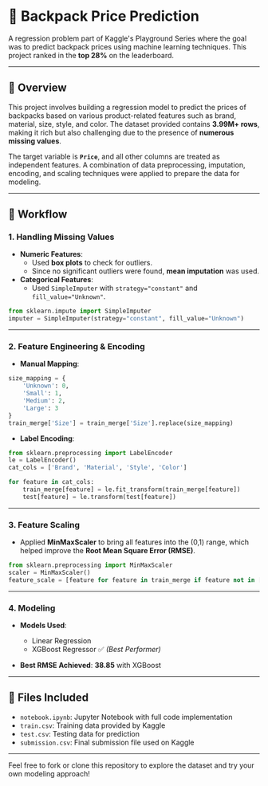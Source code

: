 # 🎒 Backpack Price Prediction

A regression problem part of Kaggle's Playground Series where the goal was to predict backpack prices using machine learning techniques. This project ranked in the **top 28%** on the leaderboard.

---

## 📌 Overview

This project involves building a regression model to predict the prices of backpacks based on various product-related features such as brand, material, size, style, and color. The dataset provided contains **3.99M+ rows**, making it rich but also challenging due to the presence of **numerous missing values**.

The target variable is **`Price`**, and all other columns are treated as independent features. A combination of data preprocessing, imputation, encoding, and scaling techniques were applied to prepare the data for modeling.

---

## 🔄 Workflow

### 1. **Handling Missing Values**
- **Numeric Features**:  
  - Used **box plots** to check for outliers.  
  - Since no significant outliers were found, **mean imputation** was used.
- **Categorical Features**:  
  - Used `SimpleImputer` with `strategy="constant"` and `fill_value="Unknown"`.

```python
from sklearn.impute import SimpleImputer
imputer = SimpleImputer(strategy="constant", fill_value="Unknown")
```

---

### 2. **Feature Engineering & Encoding**
- **Manual Mapping**:
```python
size_mapping = {
    'Unknown': 0,
    'Small': 1,
    'Medium': 2,
    'Large': 3
}
train_merge['Size'] = train_merge['Size'].replace(size_mapping)
```

- **Label Encoding**:
```python
from sklearn.preprocessing import LabelEncoder
le = LabelEncoder()
cat_cols = ['Brand', 'Material', 'Style', 'Color']

for feature in cat_cols:
    train_merge[feature] = le.fit_transform(train_merge[feature])
    test[feature] = le.transform(test[feature])
```

---

### 3. **Feature Scaling**
- Applied **MinMaxScaler** to bring all features into the (0,1) range, which helped improve the **Root Mean Square Error (RMSE)**.

```python
from sklearn.preprocessing import MinMaxScaler
scaler = MinMaxScaler()
feature_scale = [feature for feature in train_merge if feature not in ['id', 'Price']]
```

---

### 4. **Modeling**
- **Models Used**:
  - Linear Regression
  - XGBoost Regressor ✅ *(Best Performer)*

- **Best RMSE Achieved**: **38.85** with XGBoost

---

## 📂 Files Included

- `notebook.ipynb`: Jupyter Notebook with full code implementation
- `train.csv`: Training data provided by Kaggle
- `test.csv`: Testing data for prediction
- `submission.csv`: Final submission file used on Kaggle

---

Feel free to fork or clone this repository to explore the dataset and try your own modeling approach!

